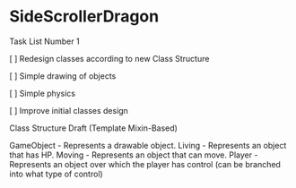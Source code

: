 SideScrollerDragon
==================

Task List Number 1

[ ] Redesign classes according to new Class Structure

[ ] Simple drawing of objects

[ ] Simple physics

[ ] Improve initial classes design


Class Structure Draft (Template Mixin-Based)

GameObject 	- Represents a drawable object.
Living 		- Represents an object that has HP.
Moving		- Represents an object that can move.
Player		- Represents an object over which the player has control (can be branched into what type of control)